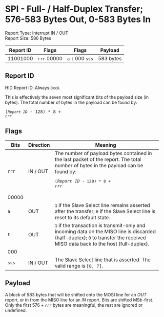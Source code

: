 
# SPI - Full- / Half-Duplex Transfer; 576-583 Bytes Out, 0-583 Bytes In
Report Type: Interrupt IN / OUT<br />
Report Size: 586 Bytes

| Report ID | Flags | Flags | Payload |
|-----------|-------|-------|---------|
| 11001000 | `rrr`&nbsp;00000 | `a`&nbsp;`t`&nbsp;000&nbsp;`sss` | 583 bytes |

## Report ID
HID Report ID.  Always `0xc8`.

This is effectively the seven most significant bits of the payload size (in bytes).  The total number of bytes in the payload can be found by: <pre>(*`Report ID`* - 128) * 8 + *`rrr`*</pre>

## Flags

| Bits  | Direction | Meaning |
|-------|-----------|---------|
| `rrr` | IN / OUT  | The number of payload bytes contained in the last packet of the report.  The total number of bytes in the payload can be found by: <pre>(*`Report ID`* - 128) * 8 + *`rrr`*</pre> |
| 00000 |          |                                                                       |
| `a`   | OUT      | `1` if the Slave Select line remains asserted after the transfer; `0` if the Slave Select line is reset to its default state. |
| `t`   | OUT      | `1` if the transaction is transmit-only and incoming data on the MISO line is discarded (half-duplex); `0` to transfer the received MISO data back to the host (full-duplex). |
| 000   |          |                                                                       |
| `sss` | IN / OUT | The Slave Select line that is asserted.  The valid range is `[0, 7]`. |

## Payload
A block of 583 bytes that will be shifted onto the MOSI line for an *OUT* report, or in from the MISO line for an *IN* report.  Bits are shifted MSb-first.  Only the first 576 + *`rrr`* bytes are meaningful, the rest are ignored or undefined.
